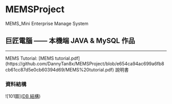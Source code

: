 # MEMSProject
MEMS_Mini Enterprise Manage System

## 巨匠電腦 —— 本機端 JAVA & MySQL 作品

<hr>
MEMS Tutorial: [MEMS tutorial.pdf](https://github.com/DannyTan8x/MEMSProject/blob/e654ca94ac699a6fb8cb61cc87d5e0cb60394d69/MEMS%20tutorial.pdf) 說明書

### 資料結構
![101圖]([DB 結構](https://github.com/DannyTan8x/MEMSProject/blob/42b3ac3e127f0050e2cf91e15e916ae425b37f60/mySQL_DataBase/EER%20Diagram.png))
